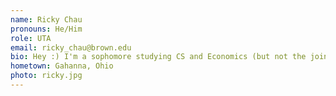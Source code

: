 ```yaml
---
name: Ricky Chau
pronouns: He/Him
role: UTA 
email: ricky_chau@brown.edu
bio: Hey :) I'm a sophomore studying CS and Economics (but not the joint). I listen to sad music, I don't hate the Sci Li, and there's a solid chance you'll catch me at Jo's if you're there late enough.
hometown: Gahanna, Ohio
photo: ricky.jpg
---
```

